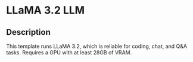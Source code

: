 # LLaMA 3.2 LLM

## Description
This template runs LLaMA 3.2, which is reliable for coding, chat, and Q&A tasks. Requires a GPU with at least 28GB of VRAM.

